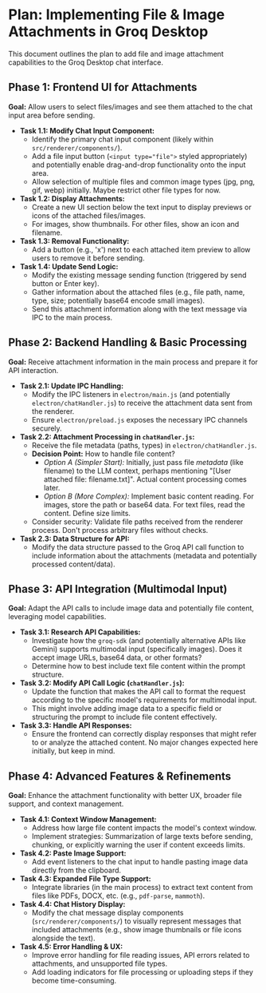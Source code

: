  # Plan: Implementing File & Image Attachments in Groq Desktop

This document outlines the plan to add file and image attachment capabilities to the Groq Desktop chat interface.

## Phase 1: Frontend UI for Attachments

**Goal:** Allow users to select files/images and see them attached to the chat input area before sending.

*   **Task 1.1: Modify Chat Input Component:**
    *   Identify the primary chat input component (likely within `src/renderer/components/`).
    *   Add a file input button (`<input type="file">` styled appropriately) and potentially enable drag-and-drop functionality onto the input area.
    *   Allow selection of multiple files and common image types (jpg, png, gif, webp) initially. Maybe restrict other file types for now.
*   **Task 1.2: Display Attachments:**
    *   Create a new UI section below the text input to display previews or icons of the attached files/images.
    *   For images, show thumbnails. For other files, show an icon and filename.
*   **Task 1.3: Removal Functionality:**
    *   Add a button (e.g., 'x') next to each attached item preview to allow users to remove it before sending.
*   **Task 1.4: Update Send Logic:**
    *   Modify the existing message sending function (triggered by send button or Enter key).
    *   Gather information about the attached files (e.g., file path, name, type, size; potentially base64 encode small images).
    *   Send this attachment information along with the text message via IPC to the main process.

## Phase 2: Backend Handling & Basic Processing

**Goal:** Receive attachment information in the main process and prepare it for API interaction.

*   **Task 2.1: Update IPC Handling:**
    *   Modify the IPC listeners in `electron/main.js` (and potentially `electron/chatHandler.js`) to receive the attachment data sent from the renderer.
    *   Ensure `electron/preload.js` exposes the necessary IPC channels securely.
*   **Task 2.2: Attachment Processing in `chatHandler.js`:**
    *   Receive the file metadata (paths, types) in `electron/chatHandler.js`.
    *   **Decision Point:** How to handle file content?
        *   *Option A (Simpler Start):* Initially, just pass file *metadata* (like filename) to the LLM context, perhaps mentioning "[User attached file: filename.txt]". Actual content processing comes later.
        *   *Option B (More Complex):* Implement basic content reading. For images, store the path or base64 data. For text files, read the content. Define size limits.
    *   Consider security: Validate file paths received from the renderer process. Don't process arbitrary files without checks.
*   **Task 2.3: Data Structure for API:**
    *   Modify the data structure passed to the Groq API call function to include information about the attachments (metadata and potentially processed content/data).

## Phase 3: API Integration (Multimodal Input)

**Goal:** Adapt the API calls to include image data and potentially file content, leveraging model capabilities.

*   **Task 3.1: Research API Capabilities:**
    *   Investigate how the `groq-sdk` (and potentially alternative APIs like Gemini) supports multimodal input (specifically images). Does it accept image URLs, base64 data, or other formats?
    *   Determine how to best include text file content within the prompt structure.
*   **Task 3.2: Modify API Call Logic (`chatHandler.js`):**
    *   Update the function that makes the API call to format the request according to the specific model's requirements for multimodal input.
    *   This might involve adding image data to a specific field or structuring the prompt to include file content effectively.
*   **Task 3.3: Handle API Responses:**
    *   Ensure the frontend can correctly display responses that might refer to or analyze the attached content. No major changes expected here initially, but keep in mind.

## Phase 4: Advanced Features & Refinements

**Goal:** Enhance the attachment functionality with better UX, broader file support, and context management.

*   **Task 4.1: Context Window Management:**
    *   Address how large file content impacts the model's context window.
    *   Implement strategies: Summarization of large texts before sending, chunking, or explicitly warning the user if content exceeds limits.
*   **Task 4.2: Paste Image Support:**
    *   Add event listeners to the chat input to handle pasting image data directly from the clipboard.
*   **Task 4.3: Expanded File Type Support:**
    *   Integrate libraries (in the main process) to extract text content from files like PDFs, DOCX, etc. (e.g., `pdf-parse`, `mammoth`).
*   **Task 4.4: Chat History Display:**
    *   Modify the chat message display components (`src/renderer/components/`) to visually represent messages that included attachments (e.g., show image thumbnails or file icons alongside the text).
*   **Task 4.5: Error Handling & UX:**
    *   Improve error handling for file reading issues, API errors related to attachments, and unsupported file types.
    *   Add loading indicators for file processing or uploading steps if they become time-consuming.
